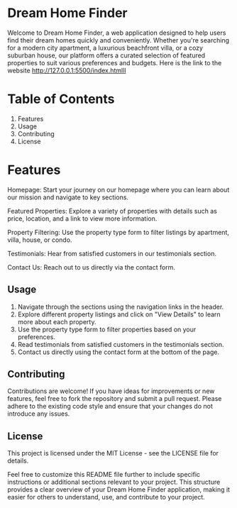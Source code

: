 # Dream Home Finder
Welcome to Dream Home Finder, a web application designed to help users find their dream homes quickly and conveniently. Whether you're searching for a modern city apartment, a luxurious beachfront villa, or a cozy suburban house, our platform offers a curated selection of featured properties to suit various preferences and budgets.
Here is the link to the website http://127.0.0.1:5500/index.htmlll

 # Table of Contents
  1. Features
  2. Usage
  3. Contributing
  4. License
# Features
Homepage: Start your journey on our homepage where you can learn about our mission and navigate to key sections.

Featured Properties: Explore a variety of properties with details such as price, location, and a link to view more information.

Property Filtering: Use the property type form to filter listings by apartment, villa, house, or condo.

Testimonials: Hear from satisfied customers in our testimonials section.

Contact Us: Reach out to us directly via the contact form.

## Usage
1. Navigate through the sections using the navigation links in the header.
2. Explore different property listings and click on "View Details" to learn more about each property.
3. Use the property type form to filter properties based on your preferences.
4. Read testimonials from satisfied customers in the testimonials section.
5. Contact us directly using the contact form at the bottom of the page.

 ## Contributing
Contributions are welcome! If you have ideas for improvements or new features, feel free to fork the repository and submit a pull request. Please adhere to the existing code style and ensure that your changes do not introduce any issues.

## License
This project is licensed under the MIT License - see the LICENSE file for details.

Feel free to customize this README file further to include specific instructions or additional sections relevant to your project. This structure provides a clear overview of your Dream Home Finder application, making it easier for others to understand, use, and contribute to your project.

